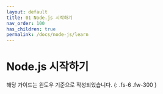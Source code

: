```yaml
---
layout: default
title: 01 Node.js 시작하기
nav_order: 100
has_children: true
permalink: /docs/node-js/learn
---
```


# Node.js 시작하기

해당 가이드는 윈도우 기준으로 작성되었습니다.
{: .fs-6 .fw-300 }
